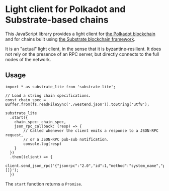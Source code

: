# Light client for Polkadot and Substrate-based chains

This JavaScript library provides a light client for
[the Polkadot blockchain](https://polkadot.network/) and for chains built
using [the Substrate blockchain framework](https://substrate.dev/).

It is an "actual" light client, in the sense that it is byzantine-resilient.
It does not rely on the presence of an RPC server, but directly connects to
the full nodes of the network.

## Usage

```
import * as substrate_lite from 'substrate-lite';

// Load a string chain specifications.
const chain_spec = Buffer.from(fs.readFileSync('./westend.json')).toString('utf8');

substrate_lite
  .start({
    chain_spec: chain_spec,
    json_rpc_callback: (resp) => {
        // Called whenever the client emits a response to a JSON-RPC request,
        // or a JSON-RPC pub-sub notification.
        console.log(resp)
    }
  })
  .then((client) => {
    client.send_json_rpc('{"jsonrpc":"2.0","id":1,"method":"system_name","params":[]}');
  })
```

The `start` function returns a `Promise`.
